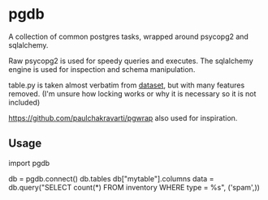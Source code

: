 # pgdb

A collection of common postgres tasks, wrapped around psycopg2 and sqlalchemy.

Raw psycopg2 is used for speedy queries and executes.
The sqlalchemy engine is used for inspection and schema manipulation.

table.py is taken almost verbatim from [dataset](https://dataset.readthedocs.org/), but with many features removed. (I'm unsure how locking works or why it is necessary so it is not included)

https://github.com/paulchakravarti/pgwrap also used for inspiration.

## Usage

import pgdb

db = pgdb.connect()
db.tables
db["mytable"].columns
data = db.query("SELECT count(*) FROM inventory WHERE type = %s", ('spam',))
